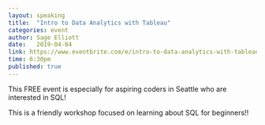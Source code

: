 ```yaml
---
layout: speaking
title:  "Intro to Data Analytics with Tableau"
categories: event
author: Sage Elliott
date:   2019-04-04
link: https://www.eventbrite.com/e/intro-to-data-analytics-with-tableau-tickets-58877700788
time: 6:30pm
published: true
---
```


This FREE event is especially for aspiring coders in Seattle who are interested in SQL!

This is a friendly workshop focused on learning about SQL for beginners!!

